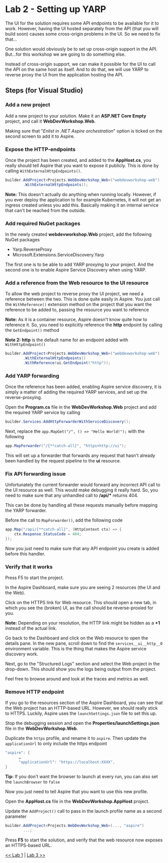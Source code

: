 # Lab 2 - Setting up YARP

The UI for the solution requires some API endpoints to be available for it to work. However, having the UI hosted separately from the API (that you will build soon) causes some cross-origin problems in the UI. So we need to fix that...

One solution would obviously be to set up cross-origin support in the API. But...for this workshop we are going to do something else.

Instead of cross-origin support, we can make it possible for the UI to call the API on the same host as itself. And to do that, we will use YARP to reverse proxy the UI from the application hosting the API.

## Steps (for Visual Studio)

### Add a new project

Add a new project to your solution. Make it an __ASP.NET Core Empty__ project, and call it __WebDevWorkshop.Web__.

Making sure that "_Enlist in .NET Aspire orchestration_" option is ticked on the second screen to add it to Aspire.

### Expose the HTTP-endpoints

Once the project has been created, and added to the __AppHost.cs__, you really should tell Aspire that you want to expose it publicly. This is done by calling `WithExternalHttpEndpoints()`.

```csharp
builder.AddProject<Projects.WebDevWorkshop_Web>("webdevworkshop-web")
        .WithExternalHttpEndpoints();
```

__Note:__ This doesn't actually do anything when running locally. However, if you ever deploy the application to for example Kubernetes, it will not get an ingress created unless you add this. Basically making it an internal service that can't be reached from the outside.

### Add required NuGet packages

In the newly created __webdevworkshop.Web__ project, add the following NuGet packages

 - Yarp.ReverseProxy
 - Microsoft.Extensions.ServiceDiscovery.Yarp

The first one is to be able to add YARP proxying to your project. And the second one is to enable Aspire Service Discovery when using YARP.

### Add a reference from the Web resource to the UI resource

To allow the web project to reverse proxy the UI project, we need a reference between the two. This is done quite easily in Aspire. You just call the `WithReference()` extension method on the project that you want the reference to be added to, passing the resource you want to reference

__Note:__ As it is a container resource, Aspire doesn't know quite how to reference it. So, you need to explicitly reference the __http__ endpoint by calling the `GetEndpoint()` method

__Note 2:__ __http__ is the default name for an endpoint added with `WithHttpEndpoint()`

```csharp
builder.AddProject<Projects.WebDevWorkshop_Web>("webdevworkshop-web")
        .WithExternalHttpEndpoints()
        .WithReference(ui.GetEndpoint("http"));
```

### Add YARP forwarding

Once the reference has been added, enabling Aspire service discovery, it is simply a matter of adding the required YARP services, and set up the reverse-proxying.

Open the __Program.cs__ file in the __WebDevWorkshop.Web__ project and add the required YARP service by calling

```csharp
builder.Services.AddHttpForwarderWithServiceDiscovery();
```

Next, replace the `app.MapGet("/", () => "Hello World!");` with the following

```csharp
app.MapForwarder("/{**catch-all}", "https+http://ui");
```

This will set up a forwarder that forwards any request that hasn't already been handled by the request pipeline to the __ui__ resource.

### Fix API forwarding issue

Unfortunately the current forwarder would forward any incorrect API call to the UI resource as well. This would make debugging it really hard. So, you need to make sure that any unhandled call to __/api/*__ returns 404. 

This can be done by handling all these requests manually before mapping the YARP forwarder.

Before the call to `MapForwarder()`, add the following code

```csharp
app.Map("/api/{**catch-all}", (HttpContext ctx) => {
    ctx.Response.StatusCode = 404;
});
```

Now you just need to make sure that any API endpoint you create is added before this handler.

### Verify that it works

Press F5 to start the project.

In the Aspire Dashboard, make sure you are seeing 2 resources (the UI and the Web).

Click on the HTTPS link for Web resource. This should open a new tab, in which you see the (broken) UI, as the call should be reverse-proxied for you.

__Note:__ Depending on your resolution, the HTTP link might be hidden as a __+1__ instead of the actual link.

Go back to the Dashboard and click on the Web resource to open the details pane. In the new pane, scroll down to find the `services__ui__http__0` environment variable. This is the thing that makes the Aspire service discovery work.

Next, go to the "Structured Logs" section and select the Web project in the drop-down. This should show you the logs being output from the project. 

Feel free to browse around and look at the traces and metrics as well.

### Remove HTTP endpoint

If you go to the resources section of the Aspire Dashboard, you can see that the Web project has an HTTP-based URL. However, we should really stick to HTTPS. Luckily, Aspire uses the `launchSettings.json` file to set this up. 

Stop the debugging session and open the __Properties/launchSettings.json__ file in the __WebDevWorkshop.Web__.

Duplicate the `https` profile, and rename it to `aspire`. Then update the `applicationUrl` to only include the https endpoint

```csharp
"aspire": {
      …
      "applicationUrl": "https://localhost:XXXX",
}
```

__Tip:__ If you don't want the browser to launch at every run, you can also set the `launchBrowser` to `false`

Now you just need to tell Aspire that you want to use this new profile.

Open the __AppHost.cs__ file in the __WebDevWorkshop.AppHost__ project. 

Update the `AddProject()` call to pass in the launch profile name as a second parameter

```csharp
builder.AddProject<Projects.WebDevWorkshop_Web>(..., "aspire")
        ...;
```

Press __F5__ to start the solution, and verify that the web resource now exposes an HTTPS-based URL.

[<< Lab 1](../lab1/lab1.md) | [Lab 3 >>](../lab3/lab3.md)